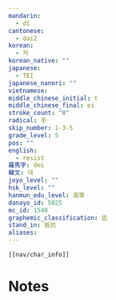 ```yaml
---
mandarin:
  - dǐ
cantonese:
  - dai2
korean:
  - 저
korean_native: ""
japanese:
  - TEI
japanese_nanori: ""
vietnamese:
middle_chinese_initial: t
middle_chinese_final: ei
stroke_count: "8"
radical: 手
skip_number: 1-3-5
grade_level: 5
pos: ""
english:
  - resist
羅馬字: dei
韓文: 데
joyo_level: ""
hsk_level: ""
hanmun_edu_level: 高等
danayo_id: 5025
mc_id: 1540
graphemic_classification: 氐
stand_in: 抵抗
aliases:
---
```

```meta-bind-embed
[[nav/char_info]]
```

# Notes
